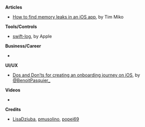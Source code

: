 
**Articles**

* [How to find memory leaks in an iOS app](https://tim.engineering/how-to-find-memory-leaks-in-ios-app/), by Tim Miko

**Tools/Controls**

* [swift-log](https://github.com/apple/swift-log), by Apple

**Business/Career**

* 

**UI/UX**

* [Dos and Don’ts for creating an onboarding journey on iOS](https://benoitpasquier.com/dos-donts-onboarding-ios/), by [@BenoitPasquier_](https://twitter.com/BenoitPasquier_)

**Videos**

* 

**Credits**

* [LisaDziuba](https://github.com/LisaDziuba), [pmusolino](https://github.com/pmusolino), [popei69](https://github.com/popei69)
